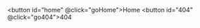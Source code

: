 <button id="home" @click="goHome">Home</button>
<button id="404" @click="go404">404</button>

<script setup lang="ts">
import { useRouter } from 'vue-router';

const router = useRouter();

const goHome = () => {
  router.push('/?home=true');
}

const go404 = () => {
  router.push('/404.html#404');
}
</script>
